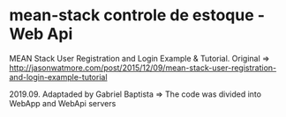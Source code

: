 # mean-stack controle de estoque - Web Api

MEAN Stack User Registration and Login Example & Tutorial. Original => http://jasonwatmore.com/post/2015/12/09/mean-stack-user-registration-and-login-example-tutorial

2019.09. Adaptaded by Gabriel Baptista => The code was divided into WebApp and WebApi servers 